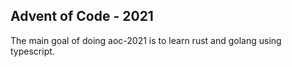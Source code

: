 ## Advent of Code - 2021

The main goal of doing aoc-2021 is to learn rust and golang using typescript.
